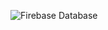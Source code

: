 ![Firebase Database](https://github.com/Shivam9456Singh/Example-Dynamic-photo-switcher/assets/113454708/b3fcdc43-fe57-44f0-b685-28f3a323afa3)
